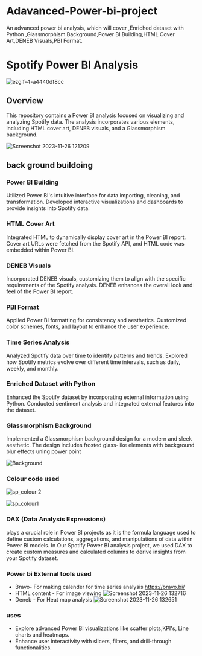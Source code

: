 # Adavanced-Power-bi-project
An advanced power bi analysis, which will cover ,Enriched dataset with  Python ,Glassmorphism Background,Power BI Building,HTML Cover Art,DENEB Visuals,PBI Format.


# Spotify Power BI Analysis

![ezgif-4-a4440df8cc](https://github.com/akhilkarthik/Adavanced-Power-bi-project/assets/40953068/393c4398-b248-4f2b-aafc-4a77e1ac6671)
## Overview

This repository contains a Power BI analysis focused on visualizing and analyzing Spotify data. The analysis incorporates various elements, including HTML cover art, DENEB visuals, and a Glassmorphism background.



![Screenshot 2023-11-26 121209](https://github.com/akhilkarthik/Adavanced-Power-bi-project/assets/40953068/66cd337d-985c-4210-b87e-33a5ea845950)


## back ground buildoing

### Power BI Building

Utilized Power BI's intuitive interface for data importing, cleaning, and transformation. Developed interactive visualizations and dashboards to provide insights into Spotify data.

### HTML Cover Art

Integrated HTML to dynamically display cover art in the Power BI report. Cover art URLs were fetched from the Spotify API, and HTML code was embedded within Power BI.

### DENEB Visuals

Incorporated DENEB visuals, customizing them to align with the specific requirements of the Spotify analysis. DENEB enhances the overall look and feel of the Power BI report.

### PBI Format

Applied Power BI formatting for consistency and aesthetics. Customized color schemes, fonts, and layout to enhance the user experience.

### Time Series Analysis

Analyzed Spotify data over time to identify patterns and trends. Explored how Spotify metrics evolve over different time intervals, such as daily, weekly, and monthly.

### Enriched Dataset with  Python

Enhanced the Spotify dataset by incorporating external information using Python. Conducted sentiment analysis and integrated external features into the dataset.

### Glassmorphism Background

Implemented a Glassmorphism background design for a modern and sleek aesthetic. The design includes frosted glass-like elements with background blur effects uning power point

![Background](https://github.com/akhilkarthik/Adavanced-Power-bi-project/assets/40953068/dfc6fab0-42ea-41be-aa59-ff461677179f)

### Colour code used
![sp_colour 2](https://github.com/akhilkarthik/Adavanced-Power-bi-project/assets/40953068/d36a6365-93cf-4e0f-9c0c-4b132c950e70)


![sp_colour1](https://github.com/akhilkarthik/Adavanced-Power-bi-project/assets/40953068/d620bccb-ffe9-452d-8584-508f0e593a89)


### DAX (Data Analysis Expressions)

plays a crucial role in Power BI projects as it is the formula language used to define custom calculations, aggregations, and manipulations of data within Power BI models. 
In Our Spotify Power BI analysis project, we used DAX to create custom measures and calculated columns to derive insights from your Spotify dataset.

### Power bi External tools used

- Bravo- For making calender for time series analysis <https://bravo.bi/>
- HTML content - For image viewing ![Screenshot 2023-11-26 132716](https://github.com/akhilkarthik/Adavanced-Power-bi-project/assets/40953068/69c18915-4b9d-4432-8b0f-d4955182c0f2) 
- Deneb - For Heat map analysis ![Screenshot 2023-11-26 132651](https://github.com/akhilkarthik/Adavanced-Power-bi-project/assets/40953068/d1ef0d8a-39bf-43fd-97de-8f02801c18ff)
### uses



- Explore advanced Power BI visualizations like scatter plots,KPI's, Line charts and heatmaps.
- Enhance user interactivity with slicers, filters, and drill-through functionalities.


